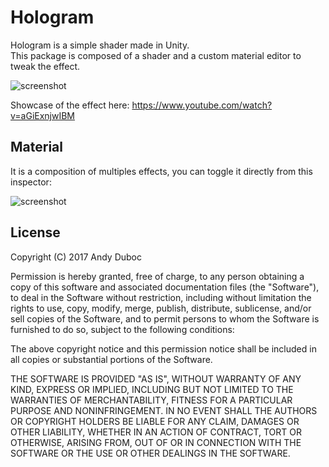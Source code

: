 Hologram
==========

Hologram is a simple shader made in Unity.<br>
This package is composed of a shader and a custom material editor to tweak the effect. 

 ![screenshot](http://i.imgur.com/utzpD1X.gif)
 
Showcase of the effect here: https://www.youtube.com/watch?v=aGiExnjwIBM
 
Material
-------

It is a composition of multiples effects, you can toggle it directly from this inspector:

 ![screenshot](http://i.imgur.com/8AWSkCZ.png)

 License
-------

Copyright (C) 2017 Andy Duboc

Permission is hereby granted, free of charge, to any person obtaining a copy of
this software and associated documentation files (the "Software"), to deal in
the Software without restriction, including without limitation the rights to
use, copy, modify, merge, publish, distribute, sublicense, and/or sell copies of
the Software, and to permit persons to whom the Software is furnished to do so,
subject to the following conditions:

The above copyright notice and this permission notice shall be included in all
copies or substantial portions of the Software.

THE SOFTWARE IS PROVIDED "AS IS", WITHOUT WARRANTY OF ANY KIND, EXPRESS OR
IMPLIED, INCLUDING BUT NOT LIMITED TO THE WARRANTIES OF MERCHANTABILITY, FITNESS
FOR A PARTICULAR PURPOSE AND NONINFRINGEMENT. IN NO EVENT SHALL THE AUTHORS OR
COPYRIGHT HOLDERS BE LIABLE FOR ANY CLAIM, DAMAGES OR OTHER LIABILITY, WHETHER
IN AN ACTION OF CONTRACT, TORT OR OTHERWISE, ARISING FROM, OUT OF OR IN
CONNECTION WITH THE SOFTWARE OR THE USE OR OTHER DEALINGS IN THE SOFTWARE.
